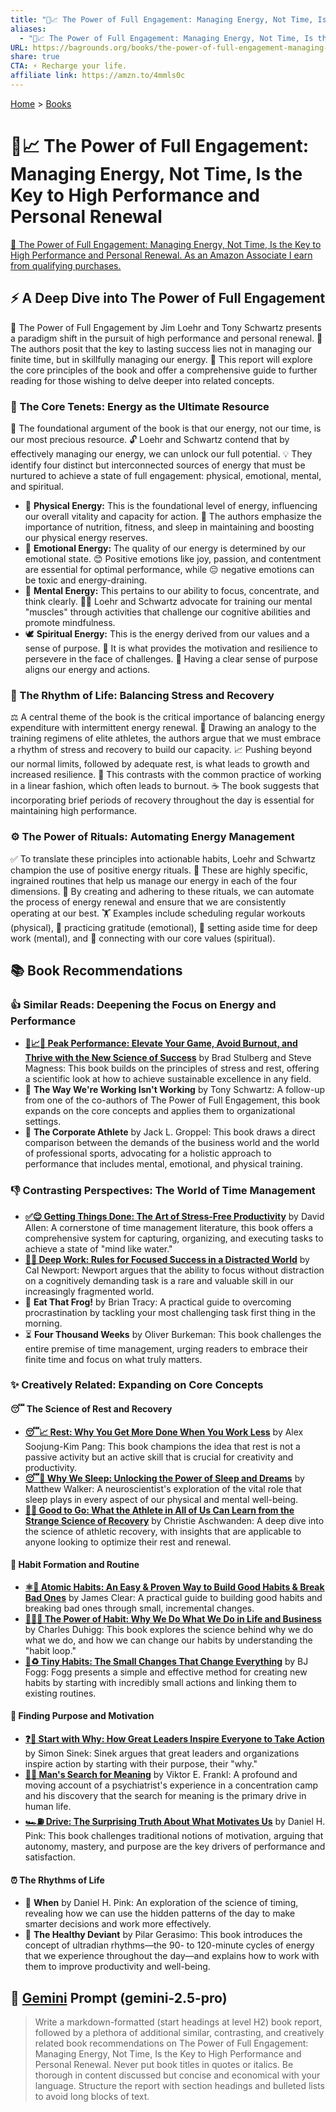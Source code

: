 ```yaml
---
title: "🔋📈 The Power of Full Engagement: Managing Energy, Not Time, Is the Key to High Performance and Personal Renewal"
aliases:
  - "🔋📈 The Power of Full Engagement: Managing Energy, Not Time, Is the Key to High Performance and Personal Renewal"
URL: https://bagrounds.org/books/the-power-of-full-engagement-managing-energy-not-time-is-the-key-to-high-performance-and-personal-renewal
share: true
CTA: ⚡️ Recharge your life.
affiliate link: https://amzn.to/4mmls0c
---
```

[Home](../index.md) > [Books](./index.md)  
# 🔋📈 The Power of Full Engagement: Managing Energy, Not Time, Is the Key to High Performance and Personal Renewal  
[🛒 The Power of Full Engagement: Managing Energy, Not Time, Is the Key to High Performance and Personal Renewal. As an Amazon Associate I earn from qualifying purchases.](https://amzn.to/4mmls0c)  
  
## ⚡ A Deep Dive into The Power of Full Engagement  
  
📖 The Power of Full Engagement by Jim Loehr and Tony Schwartz presents a paradigm shift in the pursuit of high performance and personal renewal. 🔑 The authors posit that the key to lasting success lies not in managing our finite time, but in skillfully managing our energy. 📝 This report will explore the core principles of the book and offer a comprehensive guide to further reading for those wishing to delve deeper into related concepts.  
  
### 🔋 The Core Tenets: Energy as the Ultimate Resource  
  
🎯 The foundational argument of the book is that our energy, not our time, is our most precious resource. 🔓 Loehr and Schwartz contend that by effectively managing our energy, we can unlock our full potential. 💡 They identify four distinct but interconnected sources of energy that must be nurtured to achieve a state of full engagement: physical, emotional, mental, and spiritual.  
  
* 💪 **Physical Energy:** This is the foundational level of energy, influencing our overall vitality and capacity for action. 🍎 The authors emphasize the importance of nutrition, fitness, and sleep in maintaining and boosting our physical energy reserves.  
* 💖 **Emotional Energy:** The quality of our energy is determined by our emotional state. 😊 Positive emotions like joy, passion, and contentment are essential for optimal performance, while 😔 negative emotions can be toxic and energy-draining.  
* 🧠 **Mental Energy:** This pertains to our ability to focus, concentrate, and think clearly. 🏋️‍♀️ Loehr and Schwartz advocate for training our mental "muscles" through activities that challenge our cognitive abilities and promote mindfulness.  
* 🕊️ **Spiritual Energy:** This is the energy derived from our values and a sense of purpose. 🌱 It is what provides the motivation and resilience to persevere in the face of challenges. 🧭 Having a clear sense of purpose aligns our energy and actions.  
  
### 🔄 The Rhythm of Life: Balancing Stress and Recovery  
  
⚖️ A central theme of the book is the critical importance of balancing energy expenditure with intermittent energy renewal. 🏃 Drawing an analogy to the training regimens of elite athletes, the authors argue that we must embrace a rhythm of stress and recovery to build our capacity. 📈 Pushing beyond our normal limits, followed by adequate rest, is what leads to growth and increased resilience. 🚫 This contrasts with the common practice of working in a linear fashion, which often leads to burnout. ☕ The book suggests that incorporating brief periods of recovery throughout the day is essential for maintaining high performance.  
  
### ⚙️ The Power of Rituals: Automating Energy Management  
  
✅ To translate these principles into actionable habits, Loehr and Schwartz champion the use of positive energy rituals. 🧘 These are highly specific, ingrained routines that help us manage our energy in each of the four dimensions. 🔄 By creating and adhering to these rituals, we can automate the process of energy renewal and ensure that we are consistently operating at our best. 🏋️ Examples include scheduling regular workouts (physical), 🥰 practicing gratitude (emotional), 🧐 setting aside time for deep work (mental), and 🌟 connecting with our core values (spiritual).  
  
## 📚 Book Recommendations  
  
### 👍 Similar Reads: Deepening the Focus on Energy and Performance  
  
* **[🚀📈🧘 Peak Performance: Elevate Your Game, Avoid Burnout, and Thrive with the New Science of Success](./peak-performance-elevate-your-game-avoid-burnout-and-thrive-with-the-new-science-of-success.md)** by Brad Stulberg and Steve Magness: This book builds on the principles of stress and rest, offering a scientific look at how to achieve sustainable excellence in any field.  
* 🏢 **The Way We're Working Isn't Working** by Tony Schwartz: A follow-up from one of the co-authors of The Power of Full Engagement, this book expands on the core concepts and applies them to organizational settings.  
* 🏅 **The Corporate Athlete** by Jack L. Groppel: This book draws a direct comparison between the demands of the business world and the world of professional sports, advocating for a holistic approach to performance that includes mental, emotional, and physical training.  
  
### 👎 Contrasting Perspectives: The World of Time Management  
  
* **[✅😌 Getting Things Done: The Art of Stress-Free Productivity](./getting-things-done-the-art-of-stress-free-productivity.md)** by David Allen: A cornerstone of time management literature, this book offers a comprehensive system for capturing, organizing, and executing tasks to achieve a state of "mind like water."  
* **[🤿💼 Deep Work: Rules for Focused Success in a Distracted World](./deep-work.md)** by Cal Newport: Newport argues that the ability to focus without distraction on a cognitively demanding task is a rare and valuable skill in our increasingly fragmented world.  
* 🐸 **Eat That Frog!** by Brian Tracy: A practical guide to overcoming procrastination by tackling your most challenging task first thing in the morning.  
* ⏳ **Four Thousand Weeks** by Oliver Burkeman: This book challenges the entire premise of time management, urging readers to embrace their finite time and focus on what truly matters.  
  
### ✨ Creatively Related: Expanding on Core Concepts  
  
#### 😴 The Science of Rest and Recovery  
  
* **[😴📈 Rest: Why You Get More Done When You Work Less](./rest-why-you-get-more-done-when-you-work-less.md)** by Alex Soojung-Kim Pang: This book champions the idea that rest is not a passive activity but an active skill that is crucial for creativity and productivity.  
* **[😴💭 Why We Sleep: Unlocking the Power of Sleep and Dreams](./why-we-sleep-unlocking-the-power-of-sleep-and-dreams.md)** by Matthew Walker: A neuroscientist's exploration of the vital role that sleep plays in every aspect of our physical and mental well-being.  
* **[💪🧪 Good to Go: What the Athlete in All of Us Can Learn from the Strange Science of Recovery](./good-to-go-what-the-athlete-in-all-of-us-can-learn-from-the-strange-science-of-recovery.md)** by Christie Aschwanden: A deep dive into the science of athletic recovery, with insights that are applicable to anyone looking to optimize their rest and renewal.  
  
#### 🔄 Habit Formation and Routine  
  
* **[⚛️🔄 Atomic Habits: An Easy & Proven Way to Build Good Habits & Break Bad Ones](./atomic-habits.md)** by James Clear: A practical guide to building good habits and breaking bad ones through small, incremental changes.  
* **[🔄🧠💪 The Power of Habit: Why We Do What We Do in Life and Business](./the-power-of-habit.md)** by Charles Duhigg: This book explores the science behind why we do what we do, and how we can change our habits by understanding the "habit loop."  
* **[🤏♻️ Tiny Habits: The Small Changes That Change Everything](./tiny-habits.md)** by BJ Fogg: Fogg presents a simple and effective method for creating new habits by starting with incredibly small actions and linking them to existing routines.  
  
#### 🙏 Finding Purpose and Motivation  
  
* **[❓🎯 Start with Why: How Great Leaders Inspire Everyone to Take Action](./start-with-why-how-great-leaders-inspire-everyone-to-take-action.md)** by Simon Sinek: Sinek argues that great leaders and organizations inspire action by starting with their purpose, their "why."  
* **[🔦💡 Man's Search for Meaning](./mans-search-for-meaning.md)** by Viktor E. Frankl: A profound and moving account of a psychiatrist's experience in a concentration camp and his discovery that the search for meaning is the primary drive in human life.  
* **[🏎️⛽ Drive: The Surprising Truth About What Motivates Us](./drive-the-surprising-truth-about-what-motivates-us.md)** by Daniel H. Pink: This book challenges traditional notions of motivation, arguing that autonomy, mastery, and purpose are the key drivers of performance and satisfaction.  
  
#### ⏰ The Rhythms of Life  
  
* 📅 **When** by Daniel H. Pink: An exploration of the science of timing, revealing how we can use the hidden patterns of the day to make smarter decisions and work more effectively.  
* 🌱 **The Healthy Deviant** by Pilar Gerasimo: This book introduces the concept of ultradian rhythms—the 90- to 120-minute cycles of energy that we experience throughout the day—and explains how to work with them to improve productivity and well-being.  
  
## 💬 [Gemini](../software/gemini.md) Prompt (gemini-2.5-pro)  
> Write a markdown-formatted (start headings at level H2) book report, followed by a plethora of additional similar, contrasting, and creatively related book recommendations on The Power of Full Engagement: Managing Energy, Not Time, Is the Key to High Performance and Personal Renewal. Never put book titles in quotes or italics. Be thorough in content discussed but concise and economical with your language. Structure the report with section headings and bulleted lists to avoid long blocks of text.